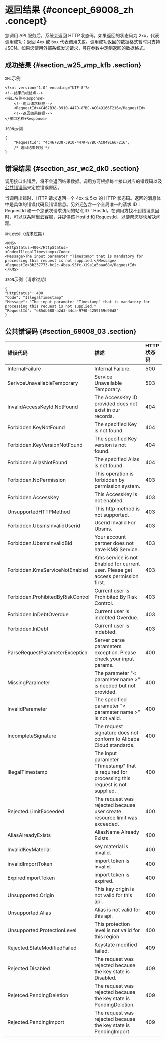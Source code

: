 # 返回结果 {#concept_69008_zh .concept}

您调用 API 服务后，系统会返回 HTTP 状态码。如果返回的状态码为 2xx，代表调用成功；返回 4xx 或 5xx 代表调用失败。调用成功返回的数据格式暂时只支持 JSON。如果您使用外部系统发送请求，可在参数中定制返回的数据格式。

## 成功结果 {#section_w25_vmp_kfb .section}

`XML`示例

``` {#codeblock_6xf_x6t_jka}
<?xml version="1.0" encoding="UTF-8"?> 
<!--结果的根结点-->
<接口名称+Response>
    <!--返回请求标签-->
    <RequestId>4C467B38-3910-447D-87BC-AC049166F216</RequestId>
    <!--返回结果数据-->
</接口名称+Response>
```

`JSON`示例

``` {#codeblock_4gi_043_rfd}
{
    "RequestId": "4C467B38-3910-447D-87BC-AC049166F216",
    /* 返回结果数据 */
}
```

## 错误结果 {#section_asr_wc2_dk0 .section}

调用接口出错后，将不会返回结果数据。调用方可根据每个接口对应的错误码以及[公共错误码](#section_69008_03)来定位错误原因。

当调用出错时，HTTP 请求返回一个 4xx 或 5xx 的 HTTP 状态码。返回的消息体中是具体的错误代码及错误信息。另外还包含一个全局唯一的请求 ID：RequestId 和一个您该次请求访问的站点 ID：HostId。在调用方找不到错误原因时，可以联系阿里云客服，并提供该 HostId 和 RequestId，以便帮您尽快解决问题。

`XML`示例（请求过期）

``` {#codeblock_9v5_sec_cyc}
<KMS>
<HttpStatus>400</HttpStatus>
<Code>IllegalTimestamp</Code>
<Message>The input parameter "Timestamp" that is mandatory for processing this request is not supplied.</Message>
<RequestId>3b237773-bc2c-4bea-95fc-319a1a5baa68</RequestId>
</KMS>
```

`JSON`示例（请求过期）

``` {#codeblock_m6f_zan_28k}
{
"HttpStatus": 400
"Code": "IllegalTimestamp"
"Message": "The input parameter "Timestamp" that is mandatory for processing this request is not supplied."
"RequestId": "e85db688-a2d3-44ca-9790-4259f59e90d8"
}
```

## 公共错误码 {#section_69008_03 .section}

|错误代码|描述|HTTP 状态码|
|:---|:-|:-------|
|InternalFailure|Internal Failure.|500|
|SerivceUnavailableTemporary|Service Unavailable Temporary.|503|
|InvalidAccessKeyId.NotFound|The AccessKey ID provided does not exist in our records.|404|
|Forbidden.KeyNotFound|The specified Key is not found.|404|
|Forbidden.KeyVersionNotFound|The specified Key version is not found.|404|
|Forbidden.AliasNotFound|The specified Alias is not found.|404|
|Forbidden.NoPermission|This operation is forbidden by permission system.|403|
|Forbidden.AccessKey|This AccessKey is not enabled.|403|
|UnsupportedHTTPMethod|This http method is not supported.|403|
|Forbidden.UbsmsInvalidUserid|Userid Invalid For Ubsms.|403|
|Forbidden.UbsmsInvalidBid|Your account partner does not have KMS Service.|403|
|Forbidden.KmsServiceNotEnabled|Kms service is not Enabled for current user. Please get access permission first.|403|
|Forbidden.ProhibitedByRiskControl|Current user is Prohibited By Risk Control.|403|
|Forbidden.InDebtOverdue|Current user is indebted Overdue.|403|
|Forbidden.InDebt|Current user is indebted.|403|
|ParseRequestParameterException|Server parse parameters exception. Please check your input params.|400|
|MissingParameter|The parameter "< parameter name \>" is needed but not provided.|400|
|InvalidParameter|The specified parameter "< parameter name \>" is not valid.|400|
|IncompleteSignature|The request signature does not conform to Alibaba Cloud standards.|400|
|IllegalTimestamp|The input parameter "Timestamp" that is required for processing this request is not supplied.|400|
|Rejected.LimitExceeded|The request was rejected because user create resource limit was exceeded.|400|
|AliasAlreadyExists|AliasName Already Exists.|400|
|InvalidKeyMaterial|key material is invalid.|400|
|InvalidImportToken|import token is invalid.|400|
|ExpiredImportToken|import token is expired.|400|
|Unsupported.Origin|This key origin is not valid for this api.|400|
|Unsupported.Alias|Alias is not valid for this api.|400|
|Unsupported.ProtectionLevel|This protection level is not valid for this region|400|
|Rejected.StateModifiedFailed|Keystate modified failed.|409|
|Rejected.Disabled|The request was rejected because the key state is Disabled.|409|
|Rejetced.PendingDeletion|The request was rejected because the key state is PendingDeletion.|409|
|Rejected.PendingImport|The request was rejected because the key state is PendingImport.|409|

